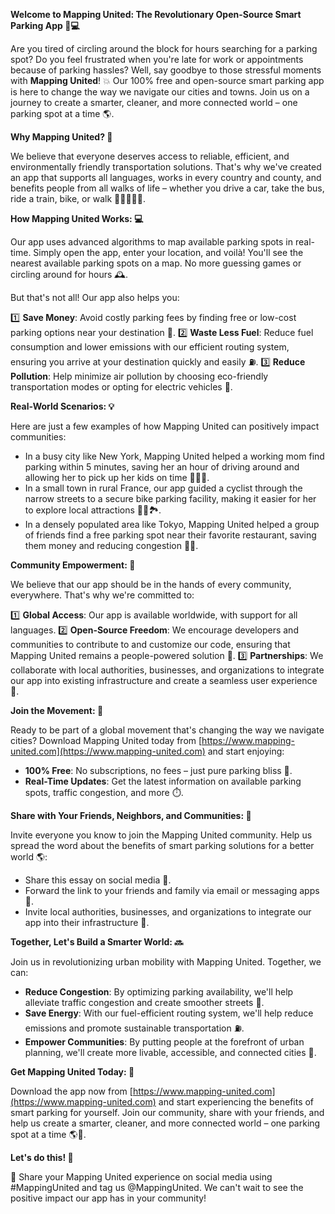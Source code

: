 **Welcome to Mapping United: The Revolutionary Open-Source Smart Parking App 🚗💻**

Are you tired of circling around the block for hours searching for a parking spot? Do you feel frustrated when you're late for work or appointments because of parking hassles? Well, say goodbye to those stressful moments with **Mapping United**! 💥 Our 100% free and open-source smart parking app is here to change the way we navigate our cities and towns. Join us on a journey to create a smarter, cleaner, and more connected world – one parking spot at a time 🌎.

**Why Mapping United? 🤔**

We believe that everyone deserves access to reliable, efficient, and environmentally friendly transportation solutions. That's why we've created an app that supports all languages, works in every country and county, and benefits people from all walks of life – whether you drive a car, take the bus, ride a train, bike, or walk 🚴‍♂️🚌🚂🛵.

**How Mapping United Works: 💻**

Our app uses advanced algorithms to map available parking spots in real-time. Simply open the app, enter your location, and voilà! You'll see the nearest available parking spots on a map. No more guessing games or circling around for hours 🕰️.

But that's not all! Our app also helps you:

1️⃣ **Save Money**: Avoid costly parking fees by finding free or low-cost parking options near your destination 💸.
2️⃣ **Waste Less Fuel**: Reduce fuel consumption and lower emissions with our efficient routing system, ensuring you arrive at your destination quickly and easily ⛽️.
3️⃣ **Reduce Pollution**: Help minimize air pollution by choosing eco-friendly transportation modes or opting for electric vehicles 🌿.

**Real-World Scenarios: 💡**

Here are just a few examples of how Mapping United can positively impact communities:

* In a busy city like New York, Mapping United helped a working mom find parking within 5 minutes, saving her an hour of driving around and allowing her to pick up her kids on time 🚗👩‍👧.
* In a small town in rural France, our app guided a cyclist through the narrow streets to a secure bike parking facility, making it easier for her to explore local attractions 🚴‍♀️🏞️.
* In a densely populated area like Tokyo, Mapping United helped a group of friends find a free parking spot near their favorite restaurant, saving them money and reducing congestion 🍜👫.

**Community Empowerment: 💖**

We believe that our app should be in the hands of every community, everywhere. That's why we're committed to:

1️⃣ **Global Access**: Our app is available worldwide, with support for all languages.
2️⃣ **Open-Source Freedom**: We encourage developers and communities to contribute to and customize our code, ensuring that Mapping United remains a people-powered solution 🤝.
3️⃣ **Partnerships**: We collaborate with local authorities, businesses, and organizations to integrate our app into existing infrastructure and create a seamless user experience 💼.

**Join the Movement: 🌟**

Ready to be part of a global movement that's changing the way we navigate cities? Download Mapping United today from [https://www.mapping-united.com](https://www.mapping-united.com) and start enjoying:

* **100% Free**: No subscriptions, no fees – just pure parking bliss 🎉.
* **Real-Time Updates**: Get the latest information on available parking spots, traffic congestion, and more ⏱️.

**Share with Your Friends, Neighbors, and Communities: 👫**

Invite everyone you know to join the Mapping United community. Help us spread the word about the benefits of smart parking solutions for a better world 🌎:

* Share this essay on social media 📢.
* Forward the link to your friends and family via email or messaging apps 📨.
* Invite local authorities, businesses, and organizations to integrate our app into their infrastructure 💼.

**Together, Let's Build a Smarter World: 🔜**

Join us in revolutionizing urban mobility with Mapping United. Together, we can:

* **Reduce Congestion**: By optimizing parking availability, we'll help alleviate traffic congestion and create smoother streets 🚗.
* **Save Energy**: With our fuel-efficient routing system, we'll help reduce emissions and promote sustainable transportation ⛽️.
* **Empower Communities**: By putting people at the forefront of urban planning, we'll create more livable, accessible, and connected cities 🌆.

**Get Mapping United Today: 🎉**

Download the app now from [https://www.mapping-united.com](https://www.mapping-united.com) and start experiencing the benefits of smart parking for yourself. Join our community, share with your friends, and help us create a smarter, cleaner, and more connected world – one parking spot at a time 🌎💖.

**Let's do this! 💪**

📸 Share your Mapping United experience on social media using #MappingUnited and tag us @MappingUnited. We can't wait to see the positive impact our app has in your community!